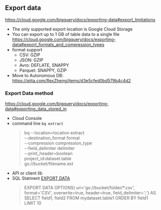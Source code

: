 

## Export data
https://cloud.google.com/bigquery/docs/exporting-data#export_limitations
- The only supported export location is Google Cloud Storage
- You can export up to 1 GB of table data to a single file
https://cloud.google.com/bigquery/docs/exporting-data#export_formats_and_compression_types
- format support
  - CSV:  GZIP
  - JSON: GZIP
  - Avro: DEFLATE, SNAPPY	
  - Parquet:  SNAPPY, GZIP
- Move to Autonomous DB: https://qiita.com/RexZheng/items/d3e5cfed0bd579b4c4d2
### Export Data method
https://cloud.google.com/bigquery/docs/exporting-data#exporting_data_stored_in
- Cloud Console
- command line `bq extract`
  > bq --location=location extract \
--destination_format format \
--compression compression_type \
--field_delimiter delimiter \
--print_header=boolean \
project_id:dataset.table \
gs://bucket/filename.ext 
- API or client lib
- SQL Statment [EXPORT DATA](https://cloud.google.com/bigquery/docs/reference/standard-sql/other-statements#export_data_statement)
  > EXPORT DATA OPTIONS(
  uri='gs://bucket/folder/*.csv',
  format='CSV',
  overwrite=true,
  header=true,
  field_delimiter=';') AS
SELECT field1, field2 FROM mydataset.table1 ORDER BY field1 LIMIT 10
  
